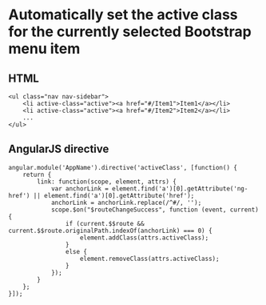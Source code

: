 Automatically set the active class for the currently selected Bootstrap menu item
====

HTML
---
```
<ul class="nav nav-sidebar">
	<li active-class="active"><a href="#/Item1">Item1</a></li>
	<li active-class="active"><a href="#/Item2">Item2</a></li>
	...
</ul>
```

AngularJS directive
---
```
angular.module('AppName').directive('activeClass', [function() {
	return {
    	link: function(scope, element, attrs) {
			var anchorLink = element.find('a')[0].getAttribute('ng-href') || element.find('a')[0].getAttribute('href');
			anchorLink = anchorLink.replace(/^#/, '');
			scope.$on("$routeChangeSuccess", function (event, current) {
				if (current.$$route && current.$$route.originalPath.indexOf(anchorLink) === 0) {
					element.addClass(attrs.activeClass);
				}
				else {
					element.removeClass(attrs.activeClass);
				}
			});
		}
	};
}]);
```
